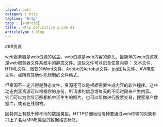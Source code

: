 ```yaml
---
layout: post
category : Http
tagline: "http"
tags : [android]
title : Http definitive guide 01
articleType : blog
---
```


###资源

web服务器是web资源的宿主。web资源是web内容的源头。最简单的web资源就是web服务器文件系统中的静态文件。这些文件可以包含任意内容：
文本文件、HTML文件、微软的Word文件、Adobe的Acrobat文件、jpg图片文件、AVI电影文件，或所有其他你能想到的文件格式。

但资源不一定非得是静态文件，资源还可以是根据需要生成内容的软件程序。这些动态内容资源可以根据你的身份、所请求的信息或每天的不同时段来产生内容。
它们可以为你显示照相机中活生生的照片，也可以帮你进行股票交易，搜索房产数据库，或者在线购物。

因特网上有数千种不同的数据类型，HTTP仔细地给每种要通过web传输的对象都打上了名为MIME类型的数据格式标签。